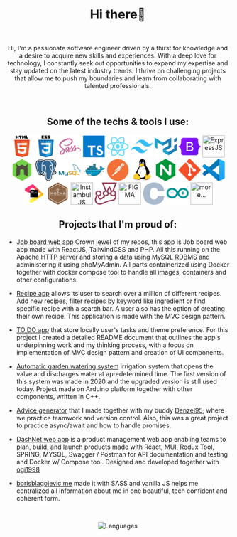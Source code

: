 <h1 align="center">Hi there👋</h1>
<div align="center">
</div>
  <br>

<div align="center">
  <p>Hi, I'm a passionate software engineer driven by a thirst for knowledge and a desire to acquire new skills and experiences. With a deep love for technology, I constantly seek out opportunities to expand my expertise and stay updated on the latest industry trends. I thrive on challenging projects that allow me to push my boundaries and learn from collaborating with talented professionals.</p>
</div>
  <br>

<h2 align="center">Some of the techs & tools I use:</h2>

<div align="center">
  <img src="https://github.com/devicons/devicon/blob/master/icons/html5/html5-original-wordmark.svg" title="HTML" width="50" hight="50"/>
  <img src="https://github.com/devicons/devicon/blob/master/icons/css3/css3-original-wordmark.svg" title="CSS3" width="50" height="50"/>
<img src="https://github.com/devicons/devicon/blob/master/icons/sass/sass-original.svg" title="SASS" width="50" height="50"/>
  <img src="https://raw.githubusercontent.com/devicons/devicon/ca28c779441053191ff11710fe24a9e6c23690d6/icons/typescript/typescript-original.svg" title="TS" width="50" height="50"/>
  <img src="https://github.com/devicons/devicon/blob/master/icons/react/react-original.svg" title="ReactJS" width="50" height="50"/>
  <img src="https://github.com/devicons/devicon/blob/master/icons/tailwindcss/tailwindcss-original.svg" title="TailwindCSS" width="50" height="50"/>
  <img src="https://raw.githubusercontent.com/devicons/devicon/ca28c779441053191ff11710fe24a9e6c23690d6/icons/materialui/materialui-original.svg" title="MaterialUI" width="50" height="50"/>
  <img src="https://raw.githubusercontent.com/devicons/devicon/ca28c779441053191ff11710fe24a9e6c23690d6/icons/bootstrap/bootstrap-original.svg" title="bootstrap" width="50" height="50"/>


 <img src="https://logowik.com/content/uploads/images/express-js1720895493.logowik.com.webp" title="ExpressJS" width="50" height="50"/>
  <img src="https://github.com/devicons/devicon/blob/master/icons/nodemon/nodemon-original.svg" title="NodeJS + demon" width="50" height="50"/>
  <img src="https://raw.githubusercontent.com/devicons/devicon/ca28c779441053191ff11710fe24a9e6c23690d6/icons/postgresql/postgresql-original.svg" title="PostgreSQL" width="50" height="50"/>
  <img src="https://github.com/devicons/devicon/blob/master/icons/mysql/mysql-original-wordmark.svg" title="MYSQL" width="50" height="50"/>
  <img src="https://raw.githubusercontent.com/devicons/devicon/1119b9f84c0290e0f0b38982099a2bd027a48bf1/icons/docker/docker-original.svg" title="DOCKER" width="50" height="50"/>
  <img src="https://raw.githubusercontent.com/devicons/devicon/ca28c779441053191ff11710fe24a9e6c23690d6/icons/postman/postman-original.svg" title="Postman" width="50" height="50"/>
  <img src="https://raw.githubusercontent.com/devicons/devicon/ca28c779441053191ff11710fe24a9e6c23690d6/icons/linux/linux-original.svg" title="Linux" width="50" height="50"/>
  <img src="https://raw.githubusercontent.com/devicons/devicon/ca28c779441053191ff11710fe24a9e6c23690d6/icons/nginx/nginx-original.svg" title="NGINX" width="50" height="50"/>


  <img src="https://github.com/devicons/devicon/blob/master/icons/git/git-original.svg" title="GIT" width="50" height="50"/>
  <img src="https://github.com/devicons/devicon/blob/master/icons/vscode/vscode-original.svg" title="VSCODE" width="50" height="50"/>
  <img src="https://github.com/devicons/devicon/blob/master/icons/jetbrains/jetbrains-original.svg" title="JETBRAINS" width="50" height="50"/>
  <img src="https://github.com/devicons/devicon/blob/master/icons/mocha/mocha-plain.svg" title="MOCHAJS" width="50" height="50"/>
  <img src="https://avatars.githubusercontent.com/u/13523395?s=48&v=4" title="InstambulJS" width="50" height="50"/>
  <img src="https://github.com/devicons/devicon/blob/master/icons/jest/jest-plain.svg" title="JestJS" width="50" height="50"/>
	
 
  <img src="https://cdn.jsdelivr.net/gh/devicons/devicon/icons/figma/figma-original.svg" title="FIGMA" width="50" height="50"/>
  <img src="https://github.com/devicons/devicon/blob/master/icons/c/c-original.svg" title="C" width="50" height="50"/>
  <img src="https://github.com/devicons/devicon/blob/master/icons/arduino/arduino-original.svg" title="ARDUINO" width="50" height="50"/>
  <img src="https://2minutes2winit.com/wp-content/uploads/2018/07/many-more.png" title="more..." width="50" height="50"/>
</div>
  


<h2 align="center">
  Projects that I'm proud of:
  </h2>
  <div> 
				  
  - [Job board web app](https://github.com/Blagoja95/job-posting-web-app) Crown jewel of my repos, this app is Job board web app made with ReactJS, TailwindCSS and PHP. All this running on the Apache HTTP server and storing a data using MySQL RDBMS and administering it using phpMyAdmin. All parts containerized using Docker together with docker compose tool to handle all images, containers and other configurations.
                  
  - [Recipe app](https://recipe-app-demo-bb.netlify.app)  allows its user to search over a million of different recipes. Add new recipes, filter recipes by keyword like ingredient or find specific recipe with a search bar. A user also has the option of creating their own recipe. This application is made with the MVC design pattern.
  
  - [TO DO app](https://github.com/Blagoja95/todo-app) that store locally user's tasks and theme preference. For this project I created a detailed README document that outlines the app's underpinning work and my thinking process, with a focus on implementation of MVC design pattern and creation of UI components.
    
- [Automatic garden watering system](https://github.com/Blagoja95/automatic-garden-watering-sys-aurdion) irrigation system that opens the valve and discharges water at apredetermined time. The first version of this system was made in 2020 and the upgraded version is still used today. Project made on Arduino platform together with other components, written in C++.

- [Advice generator](https://blagoja95.github.io/advice-generator-app-challenge-hub) that I made together with my buddy [Denzel95](https://github.com/Denzel95), where we practice teamwork and version control. Also, this was a great project to practice async/await and how to handle promises.

- [DashNet web app](https://github.com/Blagoja95/DashNET) is a product management web app enabling teams to plan, build, and launch products made with React, MUI, Redux Tool, SPRING, MYSQL, Swagger / Postman for API documentation and testing and Docker w/ Compose tool. Designed and developed together with [ogi1998](https://github.com/ogi1998)

- [borisblagojevic.me](https://blagoja95.github.io/borisblagojevic.github.io/) made it with SASS and vanilla JS helps me centralized all information about me in one beautiful, tech confident and coherent form.
                  </div>
  <br>
		  

<div align="center">
	
 ![Languages](https://github-readme-stats.vercel.app/api/top-langs/?username=Blagoja95&theme=tokyonight&hide=html,css,scss&langs_count=5&layout=donut)

